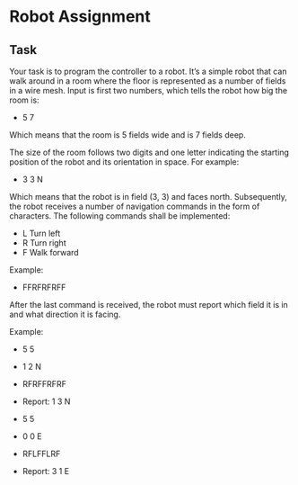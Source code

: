 # Robot Assignment

## Task

Your task is to program the controller to a robot. It’s a simple robot that can
walk around in a room where the floor is represented as a number of fields in a
wire mesh. Input is first two numbers, which tells the robot how big the room is:
* 5 7

Which means that the room is 5 fields wide and is 7 fields deep.

The size of the room follows two digits and one letter indicating the starting
position of the robot and its orientation in space. For example:
* 3 3 N

Which means that the robot is in field (3, 3) and faces north. Subsequently, the
robot receives a number of navigation commands in the form of characters. The
following commands shall be implemented:
* L Turn left
* R Turn right
* F Walk forward

Example:
* FFRFRFRFF

After the last command is received, the robot must report which field it is in
and what direction it is facing.

Example:

* 5 5
* 1 2 N
* RFRFFRFRF
* Report: 1 3 N


* 5 5
* 0 0 E
* RFLFFLRF
* Report: 3 1 E
